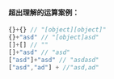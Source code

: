 #### 超出理解的运算案例：
``` js
{}+{} // "[object][object]"
{}+"asd" // "[object]asd"
[]+[] // ""
[]+"asd" // "asd"
["asd"]+"asd" // "asdasd"
["asd","ad"] + //"asd,ad"
```
